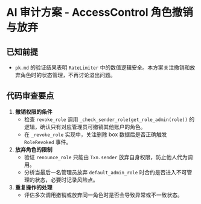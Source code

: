 # AI 审计方案 - AccessControl 角色撤销与放弃

## 已知前提
- `pk.md` 的验证结果表明 `RateLimiter` 中的数值逻辑安全。本方案关注撤销和放弃角色时的状态管理，不再讨论溢出问题。

## 代码审查要点
1. **撤销权限的条件**
   - 检查 `revoke_role` 调用 `_check_sender_role(get_role_admin(role))` 的逻辑，确认只有对应管理员可撤销其他账户的角色。
   - 在 `_revoke_role` 实现中，关注删除 box 数据后是否正确触发 `RoleRevoked` 事件。
2. **放弃角色的限制**
   - 验证 `renounce_role` 只能由 `Txn.sender` 放弃自身权限，防止他人代为调用。
   - 分析当最后一名管理员放弃 `default_admin_role` 时合约是否进入不可管理的状态，必要时记录风险点。
3. **重复操作的处理**
   - 评估多次调用撤销或放弃同一角色时是否会导致异常或不一致状态。
